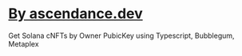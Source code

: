 <a href="https://ascendance.dev"> <h1>By ascendance.dev</h1></a>
<p>
Get Solana cNFTs by Owner PubicKey using Typescript, Bubblegum, Metaplex
<p>